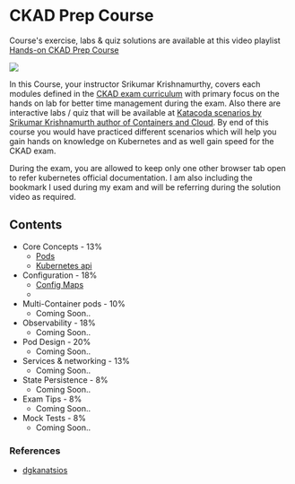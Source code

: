 # CKAD Prep Course

Course's exercise, labs & quiz solutions are available at this video playlist [Hands-on CKAD Prep Course](https://www.youtube.com/playlist?list=PLxzXw44oWTvSEkyFut7vEcg4JTJGVHBwT)

[![](http://img.youtube.com/vi/37yoBZv9qvk/0.jpg)](http://www.youtube.com/watch?v=37yoBZv9qvk "Introduction | CKAD Prep Course | Hands-On | Kubernetes Certification")

In this Course, your instructor Srikumar Krishnamurthy, covers each modules defined in the [CKAD exam curriculum](https://www.cncf.io/certification/ckad/) with primary focus on the hands on lab for better time management during the exam. Also there are interactive labs / quiz that will be available at [Katacoda scenarios by Srikumar Krishnamurth author of Containers and Cloud](https://www.katacoda.com/csquare). By end of this course you would have practiced different scenarios which will help you gain hands on knowledge on Kubernetes and as well gain speed for the CKAD exam.

During the exam, you are allowed to keep only one other browser tab open to refer kubernetes official documentation. I am also including the bookmark I used during my exam and will be referring during the solution video as required.

## Contents
- Core Concepts - 13%
  - [Pods](https://github.com/containersandcloud/ckad-prep-course/blob/master/1-Core-Concepts/1-1-pods.md)
  - [Kubernetes api](https://github.com/containersandcloud/ckad-prep-course/blob/master/1-Core-Concepts/1-2-kubernetes-api.md)
- Configuration - 18%
  - [Config Maps](https://github.com/containersandcloud/ckad-prep-course/blob/master/2-Configuration\2-1-configmaps.md)
  - 
- Multi-Container pods - 10%
  - Coming Soon..
- Observability - 18%
  - Coming Soon..
- Pod Design - 20%
  - Coming Soon..
- Services & networking - 13%
  - Coming Soon..
- State Persistence - 8%
  - Coming Soon..
- Exam Tips - 8%
  - Coming Soon..
- Mock Tests - 8%
  - Coming Soon..

### References
- [dgkanatsios](https://github.com/dgkanatsios/CKAD-exercises)
